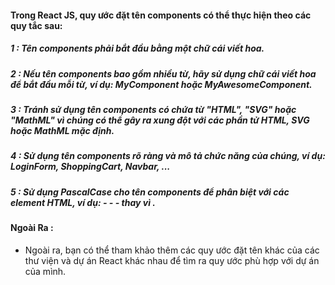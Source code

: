 #### Trong React JS, quy ước đặt tên components có thể thực hiện theo các quy tắc sau:
##### 1 : Tên components phải bắt đầu bằng một chữ cái viết hoa.
##### 2 : Nếu tên components bao gồm nhiều từ, hãy sử dụng chữ cái viết hoa để bắt đầu mỗi từ, ví    dụ: MyComponent hoặc MyAwesomeComponent.
##### 3 : Tránh sử dụng tên components có chứa từ "HTML", "SVG" hoặc "MathML" vì chúng có thể gây ra xung đột với các phần tử HTML, SVG hoặc MathML mặc định.
##### 4 : Sử dụng tên components rõ ràng và mô tả chức năng của chúng, ví dụ: LoginForm, ShoppingCart, Navbar, ...
##### 5 : Sử dụng PascalCase cho tên components để phân biệt với các element HTML, ví dụ: -   - -<MyComponent /> thay vì <myComponent />.
#### Ngoài Ra :
 -  Ngoài ra, bạn có thể tham khảo thêm các quy ước đặt tên khác của các thư viện và dự án React khác nhau để tìm ra quy ước phù hợp với dự án của mình.
